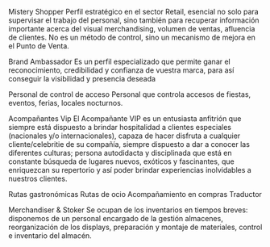 Mistery Shopper
Perfil estratégico en el sector Retail, esencial no solo para supervisar el trabajo del personal, sino también para recuperar información importante acerca del visual merchandising, volumen de ventas, afluencia de clientes. No es un método de control, sino un mecanismo de mejora en el Punto de Venta.

Brand Ambassador
Es un perfil especializado que permite ganar el reconocimiento, credibilidad y confianza de vuestra marca, para así conseguir la visibilidad y presencia deseada

Personal de control de acceso
Personal que controla accesos de fiestas, eventos, ferias, locales nocturnos.

Acompañantes Vip
El Acompañante VIP es un entusiasta anfitrión que siempre está dispuesto a brindar hospitalidad a clientes especiales (nacionales y/o internacionales), capaza de hacer disfruta a cualquier cliente/celebritie de su compañía, siempre dispuesto a dar a conocer las diferentes culturas; persona autodidacta y disciplinada que está en constante búsqueda de lugares nuevos, exóticos y fascinantes, que enriquezcan su repertorio y así poder brindar experiencias inolvidables a nuestros clientes.

Rutas gastronómicas
Rutas de ocio
Acompañamiento en compras
Traductor

Merchandiser & Stoker
Se ocupan de los inventarios en tiempos breves: disponemos de un personal encargado de la gestión almacenes, reorganización de los displays, preparación y montaje de materiales, control e inventario del almacén. 